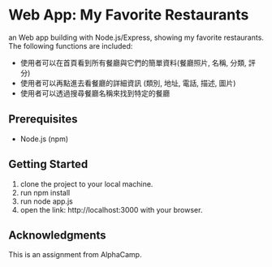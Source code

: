 # Web App: My Favorite Restaurants

an Web app building with Node.js/Express, showing my favorite restaurants. The following functions are included:
 - 使用者可以在首頁看到所有餐廳與它們的簡單資料(餐廳照片, 名稱, 分類, 評分)
 - 使用者可以再點進去看餐廳的詳細資訊 (類別, 地址, 電話, 描述, 圖片)
 - 使用者可以透過搜尋餐廳名稱來找到特定的餐廳

## Prerequisites

 - Node.js (npm)

## Getting Started

1. clone the project to your local machine.
2. run npm install
3. run node app.js
4. open the link: http://localhost:3000 with your browser.

## Acknowledgments
This is an assignment from AlphaCamp.
